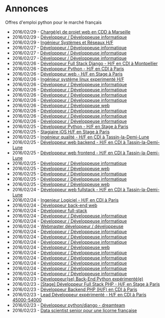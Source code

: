 # Annonces

Offres d'emploi python pour le marché français

* 2016/02/29 - [Chargé(e) de projet web en CDD à Marseille](http://pyjobs.fr/job/1349/charge-e-de-projet-web-en-cdd-a-marseille "Chargé(e) de projet web en CDD à Marseille")
* 2016/02/29 - [Développeur / Développeuse informatique](http://pyjobs.fr/job/1348/developpeur-developpeuse-informatique "Développeur / Développeuse informatique")
* 2016/02/29 - [Ingénieur Systèmes et Réseaux H/F](http://pyjobs.fr/job/1347/ingenieur-systemes-et-reseaux-h-f "Ingénieur Systèmes et Réseaux H/F")
* 2016/02/27 - [Développeur / Développeuse informatique](http://pyjobs.fr/job/1343/developpeur-developpeuse-informatique "Développeur / Développeuse informatique")
* 2016/02/27 - [Développeur / Développeuse informatique](http://pyjobs.fr/job/1345/developpeur-developpeuse-informatique "Développeur / Développeuse informatique")
* 2016/02/27 - [Développeur / Développeuse informatique](http://pyjobs.fr/job/1344/developpeur-developpeuse-informatique "Développeur / Développeuse informatique")
* 2016/02/26 - [Développeur Full Stack Django - H/F en CDI à Montpellier](http://pyjobs.fr/job/1334/developpeur-full-stack-django-h-f-en-cdi-a-montpellier "Développeur Full Stack Django - H/F en CDI à Montpellier")
* 2016/02/26 - [Développeur Python - H/F en CDI à Paris](http://pyjobs.fr/job/1333/developpeur-python-h-f-en-cdi-a-paris "Développeur Python - H/F en CDI à Paris")
* 2016/02/26 - [Développeur web - H/F en Stage à Paris](http://pyjobs.fr/job/1332/developpeur-web-h-f-en-stage-a-paris "Développeur web - H/F en Stage à Paris")
* 2016/02/26 - [Ingénieur système linux experimenté H/F](http://pyjobs.fr/job/1335/ingenieur-systeme-linux-experimente-h-f "Ingénieur système linux experimenté H/F")
* 2016/02/26 - [Développeur / Développeuse informatique](http://pyjobs.fr/job/1337/developpeur-developpeuse-informatique "Développeur / Développeuse informatique")
* 2016/02/26 - [Développeur / Développeuse informatique](http://pyjobs.fr/job/1342/developpeur-developpeuse-informatique "Développeur / Développeuse informatique")
* 2016/02/26 - [Développeur / Développeuse informatique](http://pyjobs.fr/job/1340/developpeur-developpeuse-informatique "Développeur / Développeuse informatique")
* 2016/02/26 - [Développeur / Développeuse informatique](http://pyjobs.fr/job/1338/developpeur-developpeuse-informatique "Développeur / Développeuse informatique")
* 2016/02/26 - [Développeur / Développeuse web](http://pyjobs.fr/job/1336/developpeur-developpeuse-web "Développeur / Développeuse web")
* 2016/02/26 - [Développeur / Développeuse informatique](http://pyjobs.fr/job/1341/developpeur-developpeuse-informatique "Développeur / Développeuse informatique")
* 2016/02/26 - [Développeur / Développeuse informatique](http://pyjobs.fr/job/1346/developpeur-developpeuse-informatique "Développeur / Développeuse informatique")
* 2016/02/26 - [Développeur / Développeuse informatique](http://pyjobs.fr/job/1339/developpeur-developpeuse-informatique "Développeur / Développeuse informatique")
* 2016/02/25 - [Développeur Python - H/F en Stage à Paris](http://pyjobs.fr/job/1325/developpeur-python-h-f-en-stage-a-paris "Développeur Python - H/F en Stage à Paris")
* 2016/02/25 - [Stagiaire iOS H/F en Stage à Paris](http://pyjobs.fr/job/1326/stagiaire-ios-h-f-en-stage-a-paris "Stagiaire iOS H/F en Stage à Paris")
* 2016/02/25 - [Ingénieur qualité - H/F en CDI à Tassin-la-Demi-Lune](http://pyjobs.fr/job/1320/ingenieur-qualite-h-f-en-cdi-a-tassin-la-demi-lune "Ingénieur qualité - H/F en CDI à Tassin-la-Demi-Lune")
* 2016/02/25 - [Développeur web backend - H/F en CDI à Tassin-la-Demi-Lune](http://pyjobs.fr/job/1321/developpeur-web-backend-h-f-en-cdi-a-tassin-la-demi-lune "Développeur web backend - H/F en CDI à Tassin-la-Demi-Lune")
* 2016/02/25 - [Développeur web frontend - H/F en CDI à Tassin-la-Demi-Lune](http://pyjobs.fr/job/1319/developpeur-web-frontend-h-f-en-cdi-a-tassin-la-demi-lune "Développeur web frontend - H/F en CDI à Tassin-la-Demi-Lune")
* 2016/02/25 - [Développeur / Développeuse informatique](http://pyjobs.fr/job/1323/developpeur-developpeuse-informatique "Développeur / Développeuse informatique")
* 2016/02/25 - [Développeur / Développeuse web](http://pyjobs.fr/job/1324/developpeur-developpeuse-web "Développeur / Développeuse web")
* 2016/02/25 - [Développeur / Développeuse informatique](http://pyjobs.fr/job/1327/developpeur-developpeuse-informatique "Développeur / Développeuse informatique")
* 2016/02/25 - [Développeur / Développeuse informatique](http://pyjobs.fr/job/1331/developpeur-developpeuse-informatique "Développeur / Développeuse informatique")
* 2016/02/25 - [Développeur / Développeuse web](http://pyjobs.fr/job/1322/developpeur-developpeuse-web "Développeur / Développeuse web")
* 2016/02/24 - [Développeur web fullstack - H/F en CDI à Tassin-la-Demi-Lune](http://pyjobs.fr/job/1310/developpeur-web-fullstack-h-f-en-cdi-a-tassin-la-demi-lune "Développeur web fullstack - H/F en CDI à Tassin-la-Demi-Lune")
* 2016/02/24 - [Ingenieur Logiciel - H/F en CDI à Paris](http://pyjobs.fr/job/1309/ingenieur-logiciel-h-f-en-cdi-a-paris "Ingenieur Logiciel - H/F en CDI à Paris")
* 2016/02/24 - [Développeur back-end web](http://pyjobs.fr/job/1305/developpeur-back-end-web "Développeur back-end web")
* 2016/02/24 - [Développeur full-stack](http://pyjobs.fr/job/1304/developpeur-full-stack "Développeur full-stack")
* 2016/02/24 - [Développeur / Développeuse informatique](http://pyjobs.fr/job/1330/developpeur-developpeuse-informatique "Développeur / Développeuse informatique")
* 2016/02/24 - [Développeur / Développeuse informatique](http://pyjobs.fr/job/1311/developpeur-developpeuse-informatique "Développeur / Développeuse informatique")
* 2016/02/24 - [Webmaster développeur / développeuse](http://pyjobs.fr/job/1308/webmaster-developpeur-developpeuse "Webmaster développeur / développeuse")
* 2016/02/24 - [Développeur / Développeuse informatique](http://pyjobs.fr/job/1315/developpeur-developpeuse-informatique "Développeur / Développeuse informatique")
* 2016/02/24 - [Développeur / Développeuse informatique](http://pyjobs.fr/job/1313/developpeur-developpeuse-informatique "Développeur / Développeuse informatique")
* 2016/02/24 - [Développeur / Développeuse informatique](http://pyjobs.fr/job/1316/developpeur-developpeuse-informatique "Développeur / Développeuse informatique")
* 2016/02/24 - [Développeur / Développeuse web](http://pyjobs.fr/job/1314/developpeur-developpeuse-web "Développeur / Développeuse web")
* 2016/02/24 - [Développeur / Développeuse informatique](http://pyjobs.fr/job/1328/developpeur-developpeuse-informatique "Développeur / Développeuse informatique")
* 2016/02/24 - [Développeur / Développeuse informatique](http://pyjobs.fr/job/1329/developpeur-developpeuse-informatique "Développeur / Développeuse informatique")
* 2016/02/24 - [Développeur / Développeuse informatique](http://pyjobs.fr/job/1318/developpeur-developpeuse-informatique "Développeur / Développeuse informatique")
* 2016/02/24 - [Développeur / Développeuse informatique](http://pyjobs.fr/job/1317/developpeur-developpeuse-informatique "Développeur / Développeuse informatique")
* 2016/02/24 - [Développeur / Développeuse informatique](http://pyjobs.fr/job/1312/developpeur-developpeuse-informatique "Développeur / Développeuse informatique")
* 2016/02/23 - [Développeur(se) Back-End Python expérimenté(e)](http://pyjobs.fr/job/1301/developpeur-se-back-end-python-experimente-e "Développeur(se) Back-End Python expérimenté(e)")
* 2016/02/23 - [[Stage] Développeur Full Stack PHP - H/F en Stage à Paris](http://pyjobs.fr/job/1299/stage-developpeur-full-stack-php-h-f-en-stage-a-paris "[Stage] Développeur Full Stack PHP - H/F en Stage à Paris")
* 2016/02/23 - [Développeur Backend PHP (H/F) en CDI à Paris](http://pyjobs.fr/job/1298/developpeur-backend-php-h-f-en-cdi-a-paris "Développeur Backend PHP (H/F) en CDI à Paris")
* 2016/02/23 - [Lead Développeur expérimenté - H/F en CDI à Paris 45000-54000](http://pyjobs.fr/job/1294/lead-developpeur-experimente-h-f-en-cdi-a-paris-45000-54000 "Lead Développeur expérimenté - H/F en CDI à Paris 45000-54000")
* 2016/02/23 - [Développeur python/django - dreamteam](http://pyjobs.fr/job/1291/developpeur-python-django-dreamteam "Développeur python/django - dreamteam")
* 2016/02/23 - [Data scientist senior pour une licorne française](http://pyjobs.fr/job/1293/data-scientist-senior-pour-une-licorne-francaise "Data scientist senior pour une licorne française")

